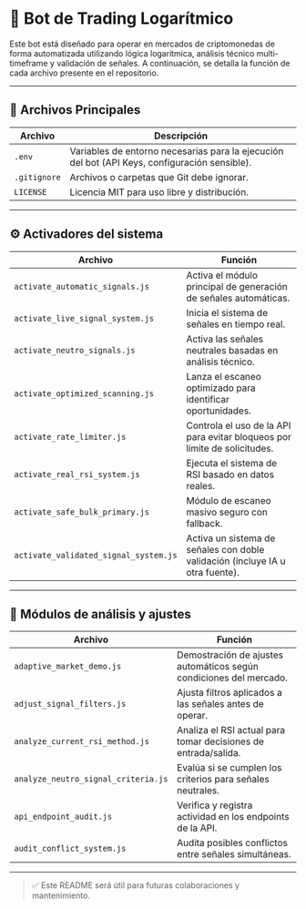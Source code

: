 
# 🤖 Bot de Trading Logarítmico

Este bot está diseñado para operar en mercados de criptomonedas de forma automatizada utilizando lógica logarítmica, análisis técnico multi-timeframe y validación de señales. A continuación, se detalla la función de cada archivo presente en el repositorio.

---

## 🔧 Archivos Principales

| Archivo | Descripción |
|--------|-------------|
| `.env` | Variables de entorno necesarias para la ejecución del bot (API Keys, configuración sensible). |
| `.gitignore` | Archivos o carpetas que Git debe ignorar. |
| `LICENSE` | Licencia MIT para uso libre y distribución. |

---

## ⚙️ Activadores del sistema

| Archivo | Función |
|--------|---------|
| `activate_automatic_signals.js` | Activa el módulo principal de generación de señales automáticas. |
| `activate_live_signal_system.js` | Inicia el sistema de señales en tiempo real. |
| `activate_neutro_signals.js` | Activa las señales neutrales basadas en análisis técnico. |
| `activate_optimized_scanning.js` | Lanza el escaneo optimizado para identificar oportunidades. |
| `activate_rate_limiter.js` | Controla el uso de la API para evitar bloqueos por límite de solicitudes. |
| `activate_real_rsi_system.js` | Ejecuta el sistema de RSI basado en datos reales. |
| `activate_safe_bulk_primary.js` | Módulo de escaneo masivo seguro con fallback. |
| `activate_validated_signal_system.js` | Activa un sistema de señales con doble validación (incluye IA u otra fuente). |

---

## 🧠 Módulos de análisis y ajustes

| Archivo | Función |
|--------|---------|
| `adaptive_market_demo.js` | Demostración de ajustes automáticos según condiciones del mercado. |
| `adjust_signal_filters.js` | Ajusta filtros aplicados a las señales antes de operar. |
| `analyze_current_rsi_method.js` | Analiza el RSI actual para tomar decisiones de entrada/salida. |
| `analyze_neutro_signal_criteria.js` | Evalúa si se cumplen los criterios para señales neutrales. |
| `api_endpoint_audit.js` | Verifica y registra actividad en los endpoints de la API. |
| `audit_conflict_system.js` | Audita posibles conflictos entre señales simultáneas. |

---

> ✅ Este README será útil para futuras colaboraciones y mantenimiento.

